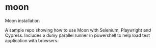 # moon
Moon installation

A sample repo showing how to use Moon with Selenium, Playwright and Cypress.
Includes a dumy parallel runner in powershell to help load test application with browsers.


